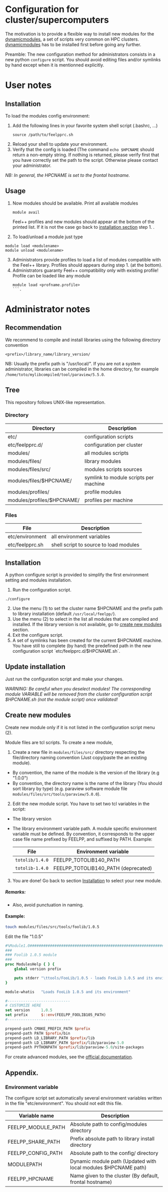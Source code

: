 Configuration for cluster/supercomputers
========================================

The motivation is to provide a flexible way to install
new modules for the [dynamicmodules](http://modules.sourceforge.net/),
a set of scripts very common on HPC clusters. 
[dynamicmodules](http://modules.sourceforge.net/) has to be installed first
before going any further.

Preamble: The new configuration method for administrators consists in a new python
`configure` script. You should avoid editing files and/or symlinks by hand except 
when it is mentionned explicitly.

# User notes

## Installation

To load the modules config environment:

1. Add the following lines in your favorite system shell script (.bashrc, ...)
   ```
   source /path/to/feelpprc.sh
   ```
2. Reload your shell to update your environment.
3. Verify that the config is loaded (The command `echo $HPCNAME` should return a non-empty string.
   If nothing is returned, please verify first that you have correctly set the path
   to the script. Otherwise please contact your administrator.

_NB: In general, the HPCNAME is set to the frontal hostname._

## Usage

1. Now modules should be available. Print all available modules
   ```
   module avail
   ```
   Feel++ profiles and new modules should appear at the bottom of the
   printed list.
   If it is not the case go back to [installation section](develop#installation) step 1. .

2. To load/unload a module just type
  ```
  module load <modulename>
  module unload <modulename>
  ```
3. Administrators provide profiles to load a list of modules
   compatible with the Feel++ library. Profiles should appears during step 1. (at the bottom).
4. Administrators guaranty Feel++ compatibility only with existing profile!
   Profile can be loaded like any module
   ```
   module load <profname.profile>
   ```.

# Administrator notes

## Recommendation

We recommend to compile and install libraries using the following directory
convention
```
<prefix>/library_name/library_version/
```
NB: Usually the prefix path is "/usr/local/". If you are not a system administrator,
libraries can be compiled in the home directory, for example
`/home/toto/mylibcompiled/tool/paraview/5.5.0`.

## Tree

This repository follows UNIX-like representation.

### Directory

| Directory                  | Description                    |
| -------------------------- | ------------------------------ |
| etc/                       | configuration scripts            |
| etc/feelpprc.d/            | configuration per cluster        |
| modules/                   | all modules scripts             |
| modules/files/             | library modules                    |
| modules/files/src/          | modules scripts sources                |
| modules/files/$HPCNAME/  | symlink to module scripts per machine |
| modules/profiles/            | profile modules  |
| modules/profiles/$HPCNAME/ | profiles per machine           |

### Files

| File                 | Description                    |
| -------------------------- | ------------------------------ |
| etc/environment | all environment variables |
| etc/feelpprc.sh | shell script to source to load modules |

## Installation

A python configure script is provided to simplify the first environment setting
and modules installation.

1. Run the configuration script.
```
./configure
```
2. Use the menu (1) to set the cluster name $HPCNAME and the prefix path to
   library installation (default `/usr/local/feelpp/`).
3. Use the menu (2) to select in the list all modules that are compiled and
   installed.  If the library version is not available, go to 
   [create new modules](develop#create-new-modules) section.
4. Exit the configure script.
5. A set of symlinks has been created for the current $HPCNAME machine.  You
   have still to complete (by hand) the predefined path in the new
   configuration script `etc/feelpprc.d/$HPCNAME.sh`.

## Update installation

Just run the configuration script and make your changes.

*WARNING: Be careful when you deselect modules! The corresponding module
VARIABLE will be removed from the cluster configuration script $HPCNAME.sh (not
the module script) once validated!*

## Create new modules

Create new module only if it is not listed in the configuration script menu (2).

Module files are tcl scripts. To create a new module,

1. Create a new file in `modules/files/src/` directory respecting the
   file/directory naming convention (Just copy/paste the an existing module).
  - By convention, the name of the module is the version of the library (e.g
    "1.0.0")
  - By convention, the directory name is the name of the library (You should
    sort library by type)  (e.g. paraview software module file
    `modules/files/src/tools/paraview/5.0.0`).

2. Edit the new module script. You have to set two tcl variables in the script:
  - The library version
  - The library environment variable path. A module specific environment
    variable must be defined. By convention, it corresponds to the upper case
    file name prefixed by FEELPP, and suffixed by PATH.
    Example: 
    
    | File | Environment variable |
    | --- | --- |
    | `totolib/1.4.0` | FEELPP_TOTOLIB140_PATH |
    | `totolib-1.4.0` | FEELPP_TOTOLIB140_PATH  (deprecated) |

3. You are done! Go back to section [Installation](develop#installation-1) to select
   your new module.

##### Remarks:
- Also, avoid punctuation in naming.

#### Example:

```bash
touch modules/files/src/tools/foolib/1.0.5
```

Edit the file "1.0.5"

```tcl
#%Module1.0#####################################################################
###
### Foolib 1.0.5 module
###
proc ModulesHelp { } {
    global version prefix

    puts stderr "\ttools/FooLib/1.0.5 - loads FooLib 1.0.5 and its environment"
}

module-whatis   "Loads FooLib 1.0.5 and its environment"

#----------------------------
# CUSTOMIZE HERE
set version     1.0.5
set prefix      $::env(FEELPP_FOOLIB105_PATH)
#----------------------------

prepend-path CMAKE_PREFIX_PATH $prefix
prepend-path PATH $prefix/bin
prepend-path LD_LIBRARY_PATH $prefix/lib
prepend-path LD_LIBRARY_PATH $prefix/lib/paraview-5.0
prepend-path PYTHONPATH $prefix/lib/paraview-5.0/site-packages
```

For create advanced modules, see the [official
documentation](http://modules.sourceforge.net/man/modulefile.html).

## Appendix.

### Environment variable

The configure script set automatically several environment variables written in the file
"etc/environment". You should not edit this file.

| Variable name  | Description |
| ---------      | ---------- |
| FEELPP_MODULE_PATH | Absolute path to config/modules directory |
| FEELPP_SHARE_PATH | Prefix absolute path to library install directory |
| FEELPP_CONFIG_PATH | Absolute path to the config/ directory |
| MODULEPATH     | Dynamic module path (Updated with local modules $HPCNAME path) |
| FEELPP_HPCNAME | Name given to the cluster (By default, frontal hostname) |
